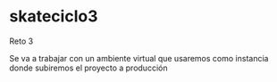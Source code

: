 # skateciclo3

Reto 3

Se va a trabajar con un ambiente virtual que usaremos como instancia donde subiremos el proyecto a producción
